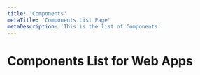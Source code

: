 ```yaml
---
title: 'Components'
metaTitle: 'Components List Page'
metaDescription: 'This is the list of Components'
---
```


# Components List for Web Apps
